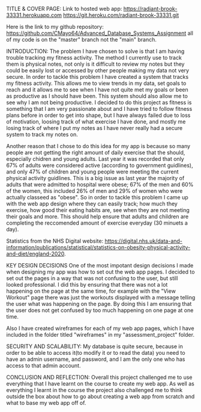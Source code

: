 TITLE & COVER PAGE:
Link to hosted web app: 
https://radiant-brook-33331.herokuapp.com
https://git.heroku.com/radiant-brook-33331.git 

Here is the link to my github repository: 
https://github.com/CMayo64/Advanced_Database_Systems_Assignment all of my code is on the "master" branch not the "main" branch.

INTRODUCTION:
The problem I have chosen to solve is that I am having trouble tracking my fitness activity. The method I currently use to track them is physical notes, not only is it difficult to review my notes but they could be easily lost or accessed by other people making my data not very secure. In order to tackle this problem I have created a system that tracks my fitness activity. This allows me to view trends in my data, set goals to reach and it allows me to see when I have not quite met my goals or been as productive as I should have been. This system should also allow me to see why I am not being productive. I decided to do this project as fitness is something that I am very passionate about and I have tried to follow fitness plans before in order to get into shape, but I have always failed due to loss of motivation, loosing track of what exercise I have done, and mostly me losing track of where I put my notes as I have never really had a secure system to track my notes on.

Another reason that I chose to do this idea for my app is because so many people are not getting the right amount of daily exercise that the should, especially chidren and young adults. Last year it was recorded that only 67% of adults were considered active (according to government guidlines), and only 47% of children and young people were meeting the current physical activity guidlines. This is a big issue as last year the majority of adults that were admitted to hospital were obese; 67% of the men and 60% of the women, this included 26% of men and 29% of women who were actually classeed as "obese". So in order to tackle this problem I came up with the web app design where they can easily track; how much they exercise, how good their eating habits are, see when they are not meeting their goals and more. This should help ensure that adults and children are completing the reccomended amount of exercise everyday (30 minuets a day).

Statistics from the NHS Digital website: 
https://digital.nhs.uk/data-and-information/publications/statistical/statistics-on-obesity-physical-activity-and-diet/england-2020.

KEY DESIGN DECISIONS
One of the most impotant design decisions I made when designing my app was how to set out the web app pages. I decided to set out the pages in a way that was not confusing to the user, but still looked professional. I did this by ensuring that there was not a lot happening on the page at the same time, for example with the "View Workout" page there was just the workouts displayed with a message telling the user what was happening on the page. By doing this I am ensuring that the user does not get confused by too much happening on one page at one time.

Also I have created wireframes for each of my web app pages, which I have included in the folder titled "wireframes" in my "assessment_project" folder.


SECURITY AND SCALABILITY:
My database is quite secure, because in order to be able to access it(to modify it or to read the data) you need to have an admin username, and password, and I am the only one who has access to that admin account. 

CONCLUSION AND REFLECTION:
Overall this project challenged me to use everything that I have learnt on the course to create my web app. As well as everything I learnt in the course the project also challenged me to think outside the box about how to go about creating a web app from scratch and what to base my web app off of.